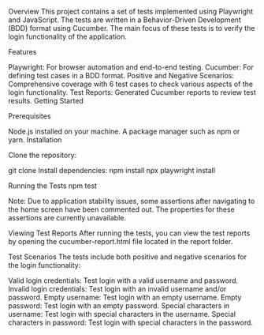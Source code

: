 Overview
This project contains a set of tests implemented using Playwright and JavaScript. The tests are written in a Behavior-Driven Development (BDD) format using Cucumber. The main focus of these tests is to verify the login functionality of the application.

Features

Playwright: For browser automation and end-to-end testing.
Cucumber: For defining test cases in a BDD format.
Positive and Negative Scenarios: Comprehensive coverage with 6 test cases to check various aspects of the login functionality.
Test Reports: Generated Cucumber reports to review test results.
Getting Started

Prerequisites

Node.js installed on your machine.
A package manager such as npm or yarn.
Installation

Clone the repository:

git clone <repository-url>
Install dependencies:
npm install
npx playwright install

Running the Tests
npm test

Note: Due to application stability issues, some assertions after navigating to the home screen have been commented out. The properties for these assertions are currently unavailable.

Viewing Test Reports
After running the tests, you can view the test reports by opening the cucumber-report.html file located in the report folder.

Test Scenarios
The tests include both positive and negative scenarios for the login functionality:

Valid login credentials: Test login with a valid username and password.
Invalid login credentials: Test login with an invalid username and/or password.
Empty username: Test login with an empty username.
Empty password: Test login with an empty password.
Special characters in username: Test login with special characters in the username.
Special characters in password: Test login with special characters in the password.
